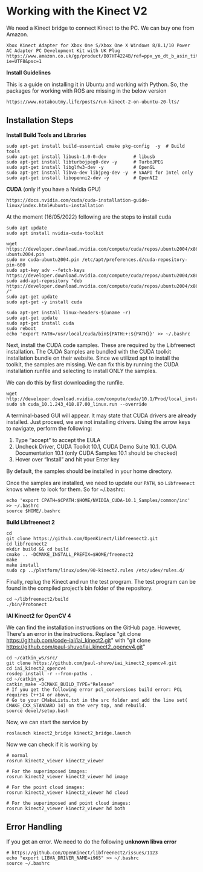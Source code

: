# Working with the Kinect V2

We need a Kinect bridge to connect Kinect to the PC. We can buy one from Amazon.
```
Xbox Kinect Adapter for Xbox One S/Xbox One X Windows 8/8.1/10 Power AC Adapter PC Development Kit with UK Plug
https://www.amazon.co.uk/gp/product/B07HT4224B/ref=ppx_yo_dt_b_asin_title_o03_s00?ie=UTF8&psc=1
```

**Install Guidelines**

This is a guide on installing it in Ubuntu and working with Python. So, the packages for working with ROS are missing in the below version
```
https://www.notaboutmy.life/posts/run-kinect-2-on-ubuntu-20-lts/
```

## Installation Steps

**Install Build Tools and Libraries**

```
sudo apt-get install build-essential cmake pkg-config  -y  # Build tools
sudo apt-get install libusb-1.0-0-dev          # libusb
sudo apt-get install libturbojpeg0-dev -y      # TurboJPEG
sudo apt-get install libglfw3-dev -y           # OpenGL
sudo apt-get install libva-dev libjpeg-dev -y  # VAAPI for Intel only
sudo apt-get install libopenni2-dev -y         # OpenNI2
```

**CUDA** (only if you have a Nvidia GPU)
```
https://docs.nvidia.com/cuda/cuda-installation-guide-linux/index.html#ubuntu-installation
```

At the moment (16/05/2022) following are the steps to install cuda
```
sudo apt update
sudo apt install nvidia-cuda-toolkit

wget https://developer.download.nvidia.com/compute/cuda/repos/ubuntu2004/x86_64/cuda-ubuntu2004.pin
sudo mv cuda-ubuntu2004.pin /etc/apt/preferences.d/cuda-repository-pin-600
sudo apt-key adv --fetch-keys https://developer.download.nvidia.com/compute/cuda/repos/ubuntu2004/x86_64/3bf863cc.pub
sudo add-apt-repository "deb https://developer.download.nvidia.com/compute/cuda/repos/ubuntu2004/x86_64/ /"
sudo apt-get update
sudo apt-get -y install cuda

sudo apt-get install linux-headers-$(uname -r)
sudo apt-get update
sudo apt-get install cuda
sudo reboot
echo 'export PATH=/usr/local/cuda/bin${PATH:+:${PATH}}' >> ~/.bashrc
```
Next, install the CUDA code samples. These are required by the Libfreenect installation. The CUDA Samples are bundled with the CUDA toolkit installation bundle on their website. Since we utilized apt to install the toolkit, the samples are missing. We can fix this by running the CUDA installation runfile and selecting to install ONLY the samples.

We can do this by first downloading the runfile.
```
wget http://developer.download.nvidia.com/compute/cuda/10.1/Prod/local_installers/cuda_10.1.243_418.87.00_linux.run
sudo sh cuda_10.1.243_418.87.00_linux.run --override
```
A terminal-based GUI will appear. It may state that CUDA drivers are already installed. Just proceed, we are not installing drivers. Using the arrow keys to navigate, perform the following:

  1. Type “accept” to accept the EULA
  2. Uncheck Driver, CUDA Toolkit 10.1, CUDA Demo Suite 10.1. CUDA Documentation 10.1 (only CUDA Samples 10.1 should be checked)
  3. Hover over “Install” and hit your Enter key

By default, the samples should be installed in your home directory.

Once the samples are installed, we need to update our `PATH`, so `Libfreenect` knows where to look for them. So for ~/.bashrc:
```
echo 'export CPATH=$CPATH:$HOME/NVIDIA_CUDA-10.1_Samples/common/inc' >> ~/.bashrc
source $HOME/.bashrc
```

**Build Libfreenect 2**
```
cd
git clone https://github.com/OpenKinect/libfreenect2.git
cd libfreenect2
mkdir build && cd build
cmake .. -DCMAKE_INSTALL_PREFIX=$HOME/freenect2
make
make install
sudo cp ../platform/linux/udev/90-kinect2.rules /etc/udev/rules.d/
```

Finally, replug the Kinect and run the test program. The test program can be found in the compiled project’s bin folder of the repository.
```
cd ~/libfreenect2/build
./bin/Protonect
```

**IAI Kinect2 for OpenCV 4**

We can find the installation instructions on the GitHub page. However, There's an error in the instructions. Replace "git clone https://github.com/code-iai/iai_kinect2.git" with "git clone https://github.com/paul-shuvo/iai_kinect2_opencv4.git"

```
cd ~/catkin_ws/src/
git clone https://github.com/paul-shuvo/iai_kinect2_opencv4.git
cd iai_kinect2_opencv4
rosdep install -r --from-paths .
cd ~/catkin_ws
catkin_make -DCMAKE_BUILD_TYPE="Release"
# If you get the following error pcl_conversions build error: PCL requires C++14 or above, 
# Go to your CMakeLists.txt in the src folder and add the line set( CMAKE_CXX_STANDARD 14) on the very top, and rebuild.
source devel/setup.bash
```

Now, we can start the service by
```
roslaunch kinect2_bridge kinect2_bridge.launch
```

Now we can check if it is working by
```
# normal
rosrun kinect2_viewer kinect2_viewer

# For the superimposed images: 
rosrun kinect2_viewer kinect2_viewer hd image
    
# For the point cloud images: 
rosrun kinect2_viewer kinect2_viewer hd cloud

# For the superimposed and point cloud images: 
rosrun kinect2_viewer kinect2_viewer hd both
```

## Error Handling
If you get an error. We need to do the following **unknown libva error**

```
# https://github.com/OpenKinect/libfreenect2/issues/1123
echo "export LIBVA_DRIVER_NAME=i965" >> ~/.bashrc
source ~/.bashrc
```

